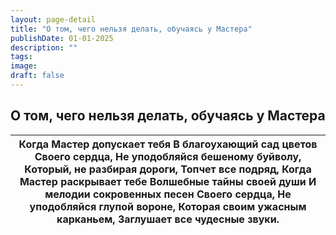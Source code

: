 ```yaml
---
layout: page-detail
title: "О том, чего нельзя делать, обучаясь у Мастера"
publishDate: 01-01-2025
description: ""
tags:
image:
draft: false
---
```


## О том, чего нельзя делать, обучаясь у Мастера
| Когда Мастер допускает тебя  В благоухающий сад цветов  Своего сердца,  Не уподобляйся бешеному буйволу,  Который, не разбирая дороги,  Топчет все подряд,  Когда Мастер раскрывает тебе  Волшебные тайны своей души  И мелодии сокровенных песен  Своего сердца,  Не уподобляйся глупой вороне,  Которая своим ужасным карканьем,  Заглушает все чудесные звуки. |
| ----------------------------------------------------------------------------------------------------------------------------------------------------------------------------------------------------------------------------------------------------------------------------------------------------------------------------------------------------------------- |
  
  
